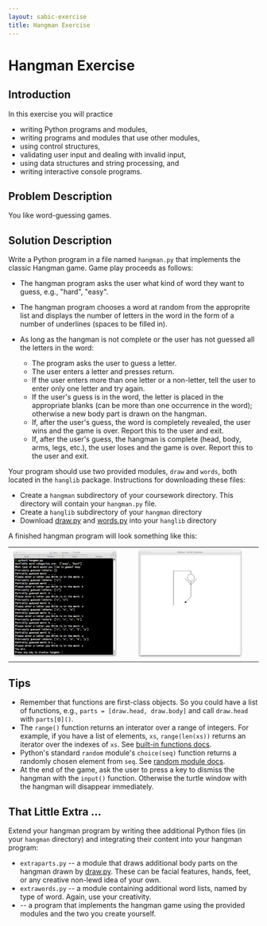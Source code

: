 ```yaml
---
layout: sabic-exercise
title: Hangman Exercise
---
```


# Hangman Exercise

## Introduction

In this exercise you will practice

- writing Python programs and modules,
- writing programs and modules that use other modules,
- using control structures,
- validating user input and dealing with invalid input,
- using data structures and string processing, and
- writing interactive console programs.

## Problem Description

You like word-guessing games.

## Solution Description

Write a Python program in a file named `hangman.py` that implements the classic Hangman game.  Game play proceeds as follows:

- The hangman program asks the user what kind of word they want to guess, e.g., "hard", "easy".
- The hangman program chooses a word at random from the approprite list and displays the number of letters in the word in the form of a number of underlines (spaces to be filled in).
- As long as the hangman is not complete or the user has not guessed all the letters in the word:

    - The program asks the user to guess a letter.
    - The user enters a letter and presses return.
    - If the user enters more than one letter or a non-letter, tell the user to enter only one letter and try again.
    - If the user's guess is in the word, the letter is placed in the appropriate blanks (can be more than one occurrence in the word); otherwise a new body part is drawn on the hangman.
    - If, after the user's guess, the word is completely revealed, the user wins and the game is over.  Report this to the user and exit.
    - If, after the user's guess, the hangman is complete (head, body, arms, legs, etc.), the user loses and the game is over.  Report this to the user and exit.

Your program should use two provided modules, `draw` and `words`, both located in the `hanglib` package.  Instructions for downloading these files:

- Create a `hangman` subdirectory of your coursework directory. This directory will contain your `hangman.py` file.
- Create a `hanglib` subdirectory of your `hangman` directory
- Download [draw.py](../../code/hanglib/draw.py) and [words.py](../../code/hanglib/words.py) into your `hanglib` directory

A finished hangman program will look something like this:

<table>
<tr>
<td>
<img src="../../exercises/hangman-console.png" width="90%" />
</td>
<td>
<img src="../../exercises/hangman-fig.png" width="90%" />
</td>
</tr>
</table>

## Tips

- Remember that functions are first-class objects.  So you could have a list of functions, e.g., `parts = [draw.head, draw.body]` and call `draw.head` with `parts[0]()`.
- The `range()` function returns an interator over a range of integers.  For example, if you have a list of elements, `xs`, `range(len(xs))` returns an iterator over the indexes of `xs`. See [built-in functions docs](https://docs.python.org/3/library/functions.html).
- Python's standard `random` module's `choice(seq)` function returns a randomly chosen element from `seq`.  See [random module docs](https://docs.python.org/3/library/random.html).
- At the end of the game, ask the user to press a key to dismiss the hangman with the `input()` function.  Otherwise the turtle window with the hangman will disappear immediately.

## That Little Extra ...

Extend your hangman program by writing thee additional Python files (in your `hangman` directory) and integrating their content into your hangman program:

- `extraparts.py` -- a module that draws additional body parts on the hangman drawn by [draw.py](../../code/hanglib/draw.py).  These can be facial features, hands, feet, or any creative non-lewd idea of your own.
- `extrawords.py` -- a module containing additional word lists, named by type of word.  Again, use your creativity.
-  -- a program that implements the hangman game using the provided modules and the two you create yourself.
